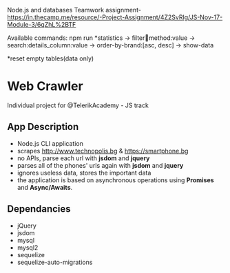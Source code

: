 Node.js and databases Teamwork assignment- https://in.thecamp.me/resource/-Project-Assignment/4Z2SvRlg/JS-Nov-17-Module-3/6qZhL%2BTF

Available commands:
npm run 
*statistics 
-> filter:ram:method:value
-> search:details_column:value
-> order-by-brand:[asc, desc]
-> show-data

*reset 
empty tables(data only)

# Web Crawler

Individual project for @TelerikAcademy - JS track

## App Description

* Node.js CLI application
* scrapes http://www.technopolis.bg & https://smartphone.bg
* no APIs, parse each url with __jsdom__ and  __jquery__ 
* parses all of the phones' urls again with __jsdom__ and __jquery__ 
* ignores useless data, stores the important data 
* the application is based on asynchronous operations using __Promises__ and __Async/Awaits__.

## Dependancies

  * jQuery
  * jsdom
  * mysql
  * mysql2
  * sequelize
  * sequelize-auto-migrations
